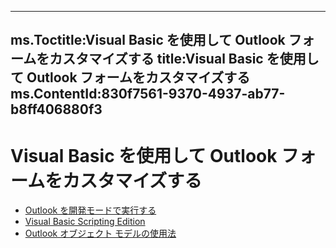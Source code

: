 

---
ms.Toctitle:Visual Basic を使用して Outlook フォームをカスタマイズする
title:Visual Basic を使用して Outlook フォームをカスタマイズする
ms.ContentId:830f7561-9370-4937-ab77-b8ff406880f3
---
# Visual Basic を使用して Outlook フォームをカスタマイズする


- [Outlook を開発モードで実行する](8f81b1ce-333d-d9be-2af7-cfc65bf15e22.md)
- [Visual Basic Scripting Edition](86737508-e2bf-40c9-be0c-ebe64f3e9c64.md)
- [Outlook オブジェクト モデルの使用法](a37cb092-b0b6-40d8-bb95-d86aceaf47da.md)



